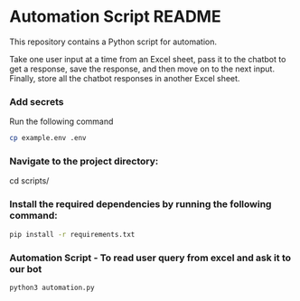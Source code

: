 # Automation Script README
This repository contains a Python script for automation. 

Take one user input at a time from an Excel sheet, pass it to the chatbot to get a response, save the response, and then move on to the next input. Finally, store all the chatbot responses in another Excel sheet.


### Add secrets
Run the following command

```bash
cp example.env .env
```

### Navigate to the project directory:
cd scripts/

### Install the required dependencies by running the following command:
```bash
pip install -r requirements.txt
```

### Automation Script - To read user query from excel and ask it to our bot
```bash
python3 automation.py
```



